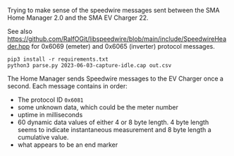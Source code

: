 Trying to make sense of the speedwire messages sent between the SMA Home Manager 2.0 and the SMA EV Charger 22.

See also https://github.com/RalfOGit/libspeedwire/blob/main/include/SpeedwireHeader.hpp for 0x6069 (emeter) and 0x6065 (inverter) protocol messages.

```
pip3 install -r requirements.txt
python3 parse.py 2023-06-03-capture-idle.cap out.csv
```

The Home Manager sends Speedwire messages to the EV Charger once a second.
Each message contains in order:
- The protocol ID `0x6081`
- some unknown data, which could be the meter number
- uptime in milliseconds
- 60 dynamic data values of either 4 or 8 byte length. 4 byte length seems to indicate instantaneous measurement and 8 byte length a cumulative value.
- what appears to be an end marker
